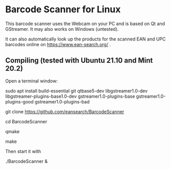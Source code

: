 # Barcode Scanner for Linux

This barcode scanner uses the Webcam on your PC and is based on Qt and GStreamer. It may also works on Windows (untested).

It can also automatically look up the products for the scanned EAN and UPC barcodes online on https://www.ean-search.org/ .

## Compiling (tested with Ubuntu 21.10 and Mint 20.2)

Open a terminal window:

sudo apt install build-essential git qtbase5-dev libgstreamer1.0-dev libgstreamer-plugins-base1.0-dev gstreamer1.0-plugins-base gstreamer1.0-plugins-good gstreamer1.0-plugins-bad

git clone https://github.com/eansearch/BarcodeScanner

cd BarcodeScanner

qmake

make

Then start it with

./BarcodeScanner &

